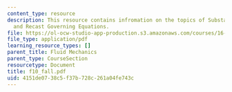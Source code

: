```yaml
---
content_type: resource
description: This resource contains infromation on the topics of Substantial Derivative
  and Recast Governing Equations.
file: https://ol-ocw-studio-app-production.s3.amazonaws.com/courses/16-01-unified-engineering-i-ii-iii-iv-fall-2005-spring-2006/4151de0738c5f37b728c261a04fe743c_f10_fall.pdf
file_type: application/pdf
learning_resource_types: []
parent_title: Fluid Mechanics
parent_type: CourseSection
resourcetype: Document
title: f10_fall.pdf
uid: 4151de07-38c5-f37b-728c-261a04fe743c
---
```

